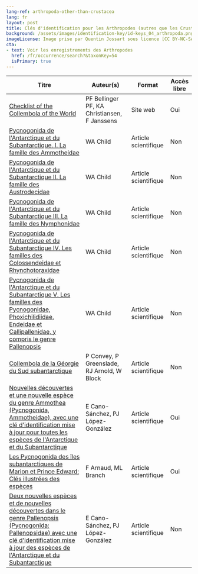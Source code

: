 ```yaml
---
lang-ref: arthropoda-other-than-crustacea
lang: fr
layout: post
title: Clés d'identification pour les Arthropodes (autres que les Crustacés)
background: /assets/images/identification-key/id-keys_04_arthropoda.png
imageLicense: Image prise par Quentin Jossart sous licence [CC BY-NC-SA 4.0](https://creativecommons.org/licenses/by-nc-sa/4.0/).
cta:
- text: Voir les enregistrements des Arthropodes
  href: /fr/occurrence/search?&taxonKey=54
  isPrimary: true
---
```


Titre | Auteur(s) | Format | Accès libre |
-- | -- | -- | -- |
[Checklist of the Collembola of the World](https://www.collembola.org/index.html) | PF Bellinger PF, KA Christiansen, F Janssens | Site web | Oui | 
[Pycnogonida de l'Antarctique et du Subantarctique. I. La famille des Ammotheidae](https://agupubs.onlinelibrary.wiley.com/doi/abs/10.1029/AR063p0001) | WA Child | Article scientifique | Non | 
[Pycnogonida de l'Antarctique et du Subantarctique II. La famille des Austrodecidae](https://agupubs.onlinelibrary.wiley.com/doi/book/10.1029/AR063) | WA Child | Article scientifique | Non | 
[Pycnogonida de l'Antarctique et du Subantarctique III. La famille des Nymphonidae](https://agupubs.onlinelibrary.wiley.com/doi/10.1002/9781118668252.ch1) | WA Child | Article scientifique | Non | 
[Pycnogonida de l'Antarctique et du Subantarctique IV. Les familles des Colossendeidae et Rhynchotoraxidae](https://agupubs.onlinelibrary.wiley.com/doi/10.1002/9781118668252.ch2) | WA Child | Article scientifique | Non | 
[Pycnogonida de l'Antarctique et du Subantarctique V. Les familles des Pycnogonidae, Phoxichilidiidae, Endeidae et Callipallenidae, y compris le genre Pallenopsis](https://agupubs.onlinelibrary.wiley.com/doi/10.1002/9781118668252.ch3) | WA Child | Article scientifique | Non | 
[Collembola de la Géorgie du Sud subantarctique](https://link.springer.com/article/10.1007/s003000050383) | P Convey, P Greenslade, RJ Arnold, W Block | Article scientifique | Non | 
[Nouvelles découvertes et une nouvelle espèce du genre Ammothea (Pycnogonida, Ammotheidae), avec une clé d'identification mise à jour pour toutes les espèces de l'Antarctique et du Subantarctique](https://link.springer.com/article/10.1007%2Fs10152-013-0376-x) | E Cano-Sánchez, PJ López-González | Article scientifique | Oui | 
[Les Pycnogonida des îles subantarctiques de Marion et Prince Edward: Clés illustrées des espèces](https://nextcloud.bebif.be/s/eKddraY3L8LkoqK) | F Arnaud, ML Branch | Article scientifique | Oui | 
[Deux nouvelles espèces et de nouvelles découvertes dans le genre Pallenopsis (Pycnogonida: Pallenopsidae) avec une clé d'identification mise à jour des espèces de l'Antarctique et du Subantarctique](https://www.biotaxa.org/Zootaxa/article/view/zootaxa.4585.3.7) | E Cano-Sánchez, PJ López-González | Article scientifique | Non | 
